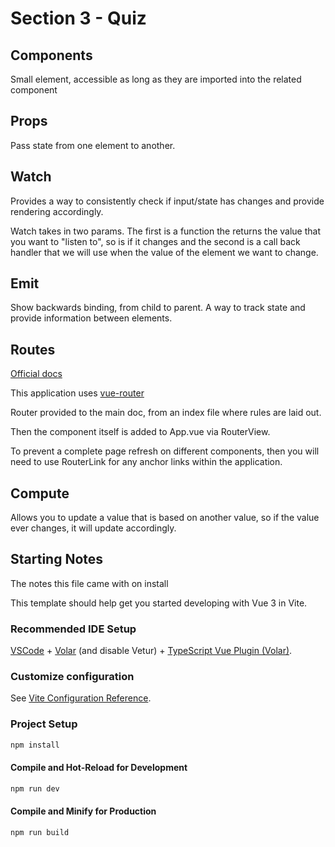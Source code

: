 # Section 3 - Quiz

## Components

Small element, accessible as long as they are imported into the related component

## Props

Pass state from one element to another.

## Watch

Provides a way to consistently check if input/state has changes and provide rendering accordingly.

Watch takes in two params. The first is a function the returns the value that you want to "listen to", so is if it changes and the second is a call back handler that we will use when the value of the element we want to change.

## Emit

Show backwards binding, from child to parent. A way to track state and provide information between elements.

## Routes

[Official docs](https://router.vuejs.org/installation.html)

This application uses [vue-router](https://www.npmjs.com/package/vue-router)

Router provided to the main doc, from an index file where rules are laid out.

Then the component itself is added to App.vue via RouterView.

To prevent a complete page refresh on different components, then you will need to use RouterLink for any anchor links within the application.

## Compute

Allows you to update a value that is based on another value, so if the value ever changes, it will update accordingly.

## Starting Notes

The notes this file came with on install

This template should help get you started developing with Vue 3 in Vite.

### Recommended IDE Setup

[VSCode](https://code.visualstudio.com/) + [Volar](https://marketplace.visualstudio.com/items?itemName=Vue.volar) (and disable Vetur) + [TypeScript Vue Plugin (Volar)](https://marketplace.visualstudio.com/items?itemName=Vue.vscode-typescript-vue-plugin).

### Customize configuration

See [Vite Configuration Reference](https://vitejs.dev/config/).

### Project Setup

```sh
npm install
```

#### Compile and Hot-Reload for Development

```sh
npm run dev
```

#### Compile and Minify for Production

```sh
npm run build
```

